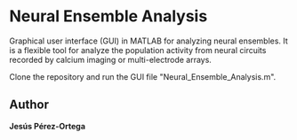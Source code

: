 # Neural Ensemble Analysis
Graphical user interface (GUI) in MATLAB for analyzing neural ensembles. It is a flexible tool for analyze the population activity from neural circuits recorded by calcium imaging or multi-electrode arrays.

Clone the repository and run the GUI file "Neural_Ensemble_Analysis.m".

## Author
**Jesús Pérez-Ortega**
